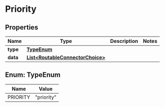 

# Priority


## Properties

| Name | Type | Description | Notes |
|------------ | ------------- | ------------- | -------------|
|**type** | [**TypeEnum**](#TypeEnum) |  |  |
|**data** | [**List&lt;RoutableConnectorChoice&gt;**](RoutableConnectorChoice.md) |  |  |



## Enum: TypeEnum

| Name | Value |
|---- | -----|
| PRIORITY | &quot;priority&quot; |



